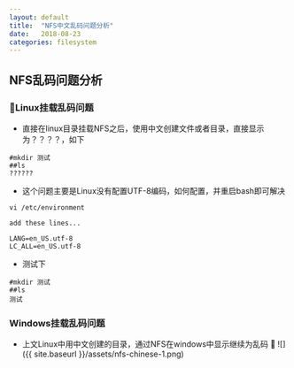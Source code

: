 ```yaml
---
layout: default
title:  "NFS中文乱码问题分析"
date:   2018-08-23
categories: filesystem
---
```


## NFS乱码问题分析

### Linux挂载乱码问题
- 直接在linux目录挂载NFS之后，使用中文创建文件或者目录，直接显示为？？？？，如下
```
#mkdir 测试
##ls
??????
```
- 这个问题主要是Linux没有配置UTF-8编码，如何配置，并重启bash即可解决
```
vi /etc/environment

add these lines...

LANG=en_US.utf-8
LC_ALL=en_US.utf-8
```
- 测试下
```
#mkdir 测试
##ls
测试
```

### Windows挂载乱码问题

- 上文Linux中用中文创建的目录，通过NFS在windows中显示继续为乱码

![]({{ site.baseurl }}/assets/nfs-chinese-1.png)